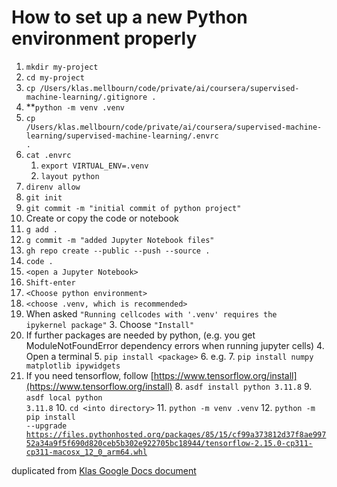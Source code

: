 # How to set up a new Python environment properly

1. `mkdir my-project`
2. `cd my-project`
3. `cp /Users/klas.mellbourn/code/private/ai/coursera/supervised-machine-learning/.gitignore .`
4. **<code>python -m venv .venv</code></strong>
5. <code>cp /Users/klas.mellbourn/code/private/ai/coursera/supervised-machine-learning/supervised-machine-learning/.envrc .</code>
6. <code>cat .envrc</code>
    1. <code>export VIRTUAL_ENV=.venv</code>
    2. <code>layout python</code>
7. <code>direnv allow</code>
8. <code>git init</code>
9. <code>git commit -m "initial commit of python project"</code>
10. Create or copy the code or notebook
11. <code>g add .</code>
12. <code>g commit -m "added Jupyter Notebook files"</code>
13. <code>gh repo create --public --push --source .</code>
14. <code>code .</code>
15. <code>&lt;open a Jupyter Notebook></code>
16. <code>Shift-enter</code>
17. <code>&lt;Choose python environment></code>
18. <code>&lt;choose .venv, which is recommended></code>
19. When asked <code>"Running cellcodes with '.venv' requires the ipykernel package"</code>
    3. Choose <code>"Install"</code>
20. If further packages are needed by python, (e.g. you get ModuleNotFoundError dependency errors when running jupyter cells)
    4. Open a terminal
    5. <code>pip install &lt;package></code>
    6. e.g.
    7. <code>pip install numpy matplotlib ipywidgets</code>
21. If you need tensorflow, follow [https://www.tensorflow.org/install](https://www.tensorflow.org/install)
    8. <code>asdf install python 3.11.8</code>
    9. <code>asdf local python 3.11.8</code>
    10. <code>cd &lt;into directory></code>
    11. <code>python -m venv .venv</code>
    12. <code>python -m pip install --upgrade https://files.pythonhosted.org/packages/85/15/cf99a373812d37f8ae99752a34a9f5f690d820ceb5b302e922705bc18944/tensorflow-2.15.0-cp311-cp311-macosx_12_0_arm64.whl</code>

duplicated from [Klas Google Docs document](https://docs.google.com/document/d/1P3bhtnPcODSnqDpTFKYxM2qKpuhbgixnh53RUwVF580/edit)
